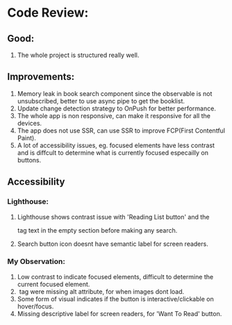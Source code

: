 # Code Review:

## Good:

1. The whole project is structured really well.

## Improvements:

1. Memory leak in book search component since the observable is not unsubscribed, better to use async pipe to get the booklist.
2. Update change detection strategy to OnPush for better performance.
3. The whole app is non responsive, can make it responsive for all the devices.
4. The app does not use SSR, can use SSR to improve FCP(First Contentful Paint).
5. A lot of accessibility issues, eg. focused elements have less contrast and is diffcult to determine what is currently focused especailly on buttons.


## Accessibility
### Lighthouse:
1. Lighthouse shows contrast issue with 'Reading List button' and the <p> tag text in the empty section before making any search.
2. Search button icon doesnt have semantic label for screen readers. 

### My Observation:
1. Low contrast to indicate focused elements, difficult to determine the current focused element.
2. <img> tag were missing alt attribute, for when images dont load.
3. Some form of visual indicates if the button is interactive/clickable on hover/focus.
4. Missing descriptive label for screen readers, for 'Want To Read' button.